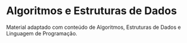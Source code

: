 # Algoritmos e Estruturas de Dados

Material adaptado com conteúdo de Algoritmos, Estruturas de Dados e Linguagem de Programação.




